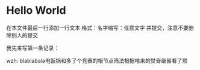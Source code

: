 # Hello World
在本文件最后一行添加一行文本 
格式：名字缩写：任意文字
并提交，注意不要删除别人的提交

我先来写第一条记录：

wzh: blablabala电饭锅和多了个竞赛的根节点筛法根据啥来的焚膏继晷看了烦

